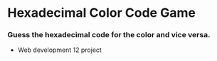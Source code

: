 # Hexadecimal Color Code Game

### Guess the hexadecimal code for the color and vice versa.

- Web development 12 project
